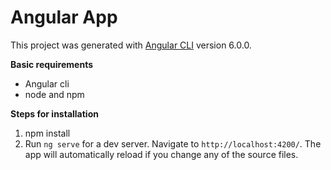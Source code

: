 # Angular App

This project was generated with [Angular CLI](https://github.com/angular/angular-cli) version 6.0.0.

**Basic requirements**
- Angular cli
- node and npm

 **Steps for installation**
1. npm install
2. Run `ng serve` for a dev server. Navigate to `http://localhost:4200/`. The app will automatically reload if you change any of the source files.
